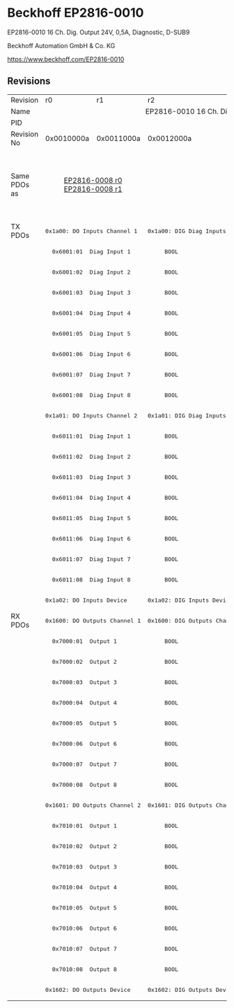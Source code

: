 # Beckhoff EP2816-0010

EP2816-0010 16 Ch. Dig. Output 24V, 0,5A, Diagnostic, D-SUB9

Beckhoff Automation GmbH & Co. KG

https://www.beckhoff.com/EP2816-0010

## Revisions
<table>
<tr >
<td>Revision</td>
<td>r0</td>
<td>r1</td>
<td>r2</td>
<td>r3</td>
<td>r4</td>
<td>r5</td>
<td>r6</td>
</tr>
<tr >
<td>Name</td>
<td colspan=7 align="center">EP2816-0010 16 Ch. Dig. Output 24V, 0,5A, Diagnostic, D-SUB9</td>
</tr>
<tr >
<td>PID</td>
<td colspan=7 align="center">0x0b004052</td>
</tr>
<tr >
<td>Revision No</td>
<td>0x0010000a</td>
<td>0x0011000a</td>
<td>0x0012000a</td>
<td>0x0013000a</td>
<td>0x0014000a</td>
<td>0x0015000a</td>
<td>0x0016000a</td>
</tr>
<tr >
<td>Same PDOs as</td>
<td colspan=2 align="center"><a href="EP2816-0008">EP2816-0008 r0</a><br/><a href="EP2816-0008">EP2816-0008 r1</a></td>
<td></td>
<td colspan=3 align="center"><a href="EP2816-0008">EP2816-0008 r3</a><br/><a href="EP2816-0008">EP2816-0008 r4</a><br/><a href="EP2816-0008">EP2816-0008 r5</a><br/><a href="EPP2816-0008">EPP2816-0008 r0</a><br/><a href="EPP2816-0008">EPP2816-0008 r1</a><br/><a href="EPP2816-0010">EPP2816-0010 r0</a><br/><a href="EPP2816-0010">EPP2816-0010 r1</a></td>
<td><a href="EP2816-0008">EP2816-0008 r6</a><br/><a href="EPP2816-0003">EPP2816-0003 r0</a><br/><a href="EPP2816-0008">EPP2816-0008 r2</a><br/><a href="EPP2816-0010">EPP2816-0010 r2</a></td>
</tr>
<tr class="txpdo pdosection">
<td rowspan=19 valign=top>TX PDOs</td>
<td colspan=2 align="left"><pre>0x1a00: DO Inputs Channel 1</pre></td>
<td><pre>0x1a00: DIG Diag Inputs Channel 1</pre></td>
<td colspan=4 align="left"><pre>0x1a00: DIG Diag Inputs  Channel 1</pre></td>
<td></td>
</tr>
<tr class="txpdo">
<td colspan=7 align="left"><pre>  0x6001:01  Diag Input 1          BOOL</pre></td>
</tr>
<tr class="txpdo">
<td colspan=7 align="left"><pre>  0x6001:02  Diag Input 2          BOOL</pre></td>
</tr>
<tr class="txpdo">
<td colspan=7 align="left"><pre>  0x6001:03  Diag Input 3          BOOL</pre></td>
</tr>
<tr class="txpdo">
<td colspan=7 align="left"><pre>  0x6001:04  Diag Input 4          BOOL</pre></td>
</tr>
<tr class="txpdo">
<td colspan=7 align="left"><pre>  0x6001:05  Diag Input 5          BOOL</pre></td>
</tr>
<tr class="txpdo">
<td colspan=7 align="left"><pre>  0x6001:06  Diag Input 6          BOOL</pre></td>
</tr>
<tr class="txpdo">
<td colspan=7 align="left"><pre>  0x6001:07  Diag Input 7          BOOL</pre></td>
</tr>
<tr class="txpdo">
<td colspan=7 align="left"><pre>  0x6001:08  Diag Input 8          BOOL</pre></td>
</tr>
<tr class="txpdo pdosection">
<td colspan=2 align="left"><pre>0x1a01: DO Inputs Channel 2</pre></td>
<td><pre>0x1a01: DIG Diag Inputs Channel 2</pre></td>
<td colspan=4 align="left"><pre>0x1a01: DIG Diag Inputs  Channel 2</pre></td>
</tr>
<tr class="txpdo">
<td colspan=7 align="left"><pre>  0x6011:01  Diag Input 1          BOOL</pre></td>
</tr>
<tr class="txpdo">
<td colspan=7 align="left"><pre>  0x6011:02  Diag Input 2          BOOL</pre></td>
</tr>
<tr class="txpdo">
<td colspan=7 align="left"><pre>  0x6011:03  Diag Input 3          BOOL</pre></td>
</tr>
<tr class="txpdo">
<td colspan=7 align="left"><pre>  0x6011:04  Diag Input 4          BOOL</pre></td>
</tr>
<tr class="txpdo">
<td colspan=7 align="left"><pre>  0x6011:05  Diag Input 5          BOOL</pre></td>
</tr>
<tr class="txpdo">
<td colspan=7 align="left"><pre>  0x6011:06  Diag Input 6          BOOL</pre></td>
</tr>
<tr class="txpdo">
<td colspan=7 align="left"><pre>  0x6011:07  Diag Input 7          BOOL</pre></td>
</tr>
<tr class="txpdo">
<td colspan=7 align="left"><pre>  0x6011:08  Diag Input 8          BOOL</pre></td>
</tr>
<tr class="txpdo pdosection">
<td colspan=2 align="left"><pre>0x1a02: DO Inputs Device</pre></td>
<td colspan=5 align="left"><pre>0x1a02: DIG Inputs Device</pre></td>
</tr>
<tr class="rxpdo pdosection">
<td rowspan=19 valign=top>RX PDOs</td>
<td colspan=2 align="left"><pre>0x1600: DO Outputs Channel 1</pre></td>
<td colspan=5 align="left"><pre>0x1600: DIG Outputs Channel 1</pre></td>
<td></td>
</tr>
<tr class="rxpdo">
<td colspan=7 align="left"><pre>  0x7000:01  Output 1              BOOL</pre></td>
</tr>
<tr class="rxpdo">
<td colspan=7 align="left"><pre>  0x7000:02  Output 2              BOOL</pre></td>
</tr>
<tr class="rxpdo">
<td colspan=7 align="left"><pre>  0x7000:03  Output 3              BOOL</pre></td>
</tr>
<tr class="rxpdo">
<td colspan=7 align="left"><pre>  0x7000:04  Output 4              BOOL</pre></td>
</tr>
<tr class="rxpdo">
<td colspan=7 align="left"><pre>  0x7000:05  Output 5              BOOL</pre></td>
</tr>
<tr class="rxpdo">
<td colspan=7 align="left"><pre>  0x7000:06  Output 6              BOOL</pre></td>
</tr>
<tr class="rxpdo">
<td colspan=7 align="left"><pre>  0x7000:07  Output 7              BOOL</pre></td>
</tr>
<tr class="rxpdo">
<td colspan=7 align="left"><pre>  0x7000:08  Output 8              BOOL</pre></td>
</tr>
<tr class="rxpdo pdosection">
<td colspan=2 align="left"><pre>0x1601: DO Outputs Channel 2</pre></td>
<td colspan=5 align="left"><pre>0x1601: DIG Outputs Channel 2</pre></td>
</tr>
<tr class="rxpdo">
<td colspan=7 align="left"><pre>  0x7010:01  Output 1              BOOL</pre></td>
</tr>
<tr class="rxpdo">
<td colspan=7 align="left"><pre>  0x7010:02  Output 2              BOOL</pre></td>
</tr>
<tr class="rxpdo">
<td colspan=7 align="left"><pre>  0x7010:03  Output 3              BOOL</pre></td>
</tr>
<tr class="rxpdo">
<td colspan=7 align="left"><pre>  0x7010:04  Output 4              BOOL</pre></td>
</tr>
<tr class="rxpdo">
<td colspan=7 align="left"><pre>  0x7010:05  Output 5              BOOL</pre></td>
</tr>
<tr class="rxpdo">
<td colspan=7 align="left"><pre>  0x7010:06  Output 6              BOOL</pre></td>
</tr>
<tr class="rxpdo">
<td colspan=7 align="left"><pre>  0x7010:07  Output 7              BOOL</pre></td>
</tr>
<tr class="rxpdo">
<td colspan=7 align="left"><pre>  0x7010:08  Output 8              BOOL</pre></td>
</tr>
<tr class="rxpdo pdosection">
<td colspan=2 align="left"><pre>0x1602: DO Outputs Device</pre></td>
<td colspan=5 align="left"><pre>0x1602: DIG Outputs Device</pre></td>
</tr>
</table>
